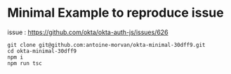 # Minimal Example to reproduce issue

issue : https://github.com/okta/okta-auth-js/issues/626

```
git clone git@github.com:antoine-morvan/okta-minimal-30dff9.git
cd okta-minimal-30dff9
npm i
npm run tsc
```

